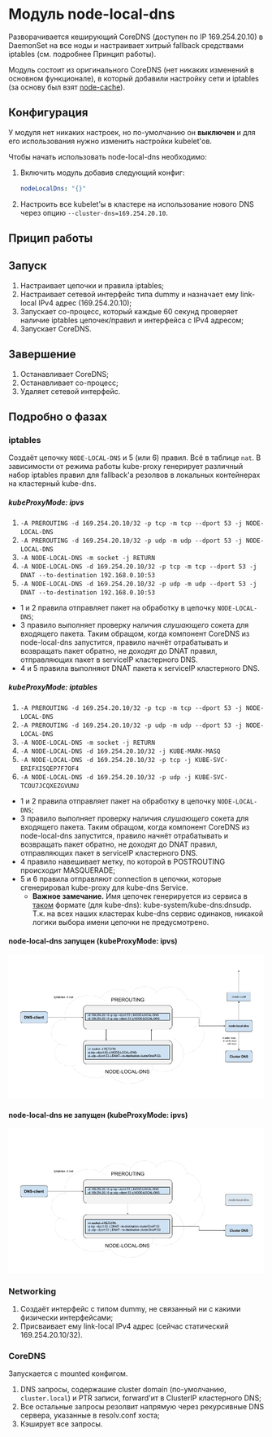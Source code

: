 Модуль node-local-dns
=====================

Разворачивается кеширующий CoreDNS (доступен по IP 169.254.20.10) в DaemonSet на все ноды и настраивает хитрый fallback средствами iptables (см. подробнее Принцип работы).

Модуль состоит из оригинального CoreDNS (нет никаких изменений в основном функционале), в который добавили настройку сети и iptables (за основу был взят [node-cache](https://github.com/kubernetes/dns/blob/master/cmd/node-cache/main.go)).

Конфигурация
------------

У модуля нет никаких настроек, но по-умолчанию он **выключен** и для его использования нужно изменить настройки kubelet'ов.

Чтобы начать использовать node-local-dns необходимо:
1. Включить модуль добавив следующий конфиг:
    ```yaml
    nodeLocalDns: "{}"
    ```
2. Настроить все kubelet'ы в кластере на использование нового DNS через опцию `--cluster-dns=169.254.20.10`.

Прицип работы
------------

## Запуск

1. Настраивает цепочки и правила iptables;
2. Настраивает сетевой интерфейс типа dummy и назначает ему link-local IPv4 адрес (169.254.20.10);
3. Запускает со-процесс, который каждые 60 секунд проверяет наличие iptables цепочек/правил и интерфейса с IPv4 адресом;
4. Запускает CoreDNS.

## Завершение

1. Останавливает CoreDNS;
2. Останавливает со-процесс;
3. Удаляет сетевой интерфейс.

## Подробно о фазах

### iptables

Создаёт цепочку `NODE-LOCAL-DNS` и 5 (или 6) правил. Всё в таблице `nat`.
В зависимости от режима работы kube-proxy генерирует различный набор iptables правил для fallback'а резолвов в локальных контейнерах на кластерный kube-dns.

##### kubeProxyMode: ipvs

1. `-A PREROUTING -d 169.254.20.10/32 -p tcp -m tcp --dport 53 -j NODE-LOCAL-DNS`
2. `-A PREROUTING -d 169.254.20.10/32 -p udp -m udp --dport 53 -j NODE-LOCAL-DNS`
3. `-A NODE-LOCAL-DNS -m socket -j RETURN`
4. `-A NODE-LOCAL-DNS -d 169.254.20.10/32 -p tcp -m tcp --dport 53 -j DNAT --to-destination 192.168.0.10:53`
5. `-A NODE-LOCAL-DNS -d 169.254.20.10/32 -p udp -m udp --dport 53 -j DNAT --to-destination 192.168.0.10:53`

* 1 и 2 правила отправляет пакет на обработку в цепочку `NODE-LOCAL-DNS`;
* 3 правило выполняет проверку наличия *слушающего* сокета для входящего пакета. Таким обращом, когда компонент CoreDNS из node-local-dns запустится, правило начнёт отрабатывать и возвращать пакет обратно, не доходят до DNAT правил, отправляющих пакет в serviceIP кластерного DNS.
* 4 и 5 правила выполняют DNAT пакета к serviceIP кластерного DNS.

##### kubeProxyMode: iptables

1. `-A PREROUTING -d 169.254.20.10/32 -p tcp -m tcp --dport 53 -j NODE-LOCAL-DNS`
2. `-A PREROUTING -d 169.254.20.10/32 -p udp -m udp --dport 53 -j NODE-LOCAL-DNS`
3. `-A NODE-LOCAL-DNS -m socket -j RETURN`
4. `-A NODE-LOCAL-DNS -d 169.254.20.10/32 -j KUBE-MARK-MASQ`
5. `-A NODE-LOCAL-DNS -d 169.254.20.10/32 -p tcp -j KUBE-SVC-ERIFXISQEP7F7OF4`
6. `-A NODE-LOCAL-DNS -d 169.254.20.10/32 -p udp -j KUBE-SVC-TCOU7JCQXEZGVUNU`

* 1 и 2 правила отправляет пакет на обработку в цепочку `NODE-LOCAL-DNS`;
* 3 правило выполняет проверку наличия *слушающего* сокета для входящего пакета. Таким обращом, когда компонент CoreDNS из node-local-dns запустится, правило начнёт отрабатывать и возвращать пакет обратно, не доходят до DNAT правил, отправляющих пакет в serviceIP кластерного DNS.
* 4 правило навешивает метку, по которой в POSTROUTING происходит MASQUERADE;
* 5 и 6 правила отправляют connection в цепочки, которые сгенерировал kube-proxy для kube-dns Service.
    * **Важное замечание.** Имя цепочек генерируется из сервиса в [таком](https://github.com/kubernetes/kubernetes/blob/master/pkg/proxy/iptables/proxier.go#L558-L573) формате (для kube-dns): kube-system/kube-dns:dnsudp. Т.к. на всех наших кластерах kube-dns сервис одинаков, никакой логики выбора имени цепочки не предусмотрено.

#### node-local-dns запущен (kubeProxyMode: ipvs)

![alive](doc/alive-node-local-dns.png)

#### node-local-dns не запущен (kubeProxyMode: ipvs)

![dead](doc/dead-node-local-dns.png)

### Networking

1. Создаёт интерфейс с типом dummy, не связанный ни с какими физически интерфейсами;
2. Присваивает ему link-local IPv4 адрес (сейчас статический 169.254.20.10/32).

### CoreDNS

Запускается с mounted конфигом.

1. DNS запросы, содержашие cluster domain (по-умолчанию, `cluster.local`) и PTR записи, forward'ит в ClusterIP кластерного DNS;
2. Все остальные запросы резолвит напрямую через рекурсивные DNS сервера, указанные в resolv.conf хоста;
3. Кэширует все запросы.

